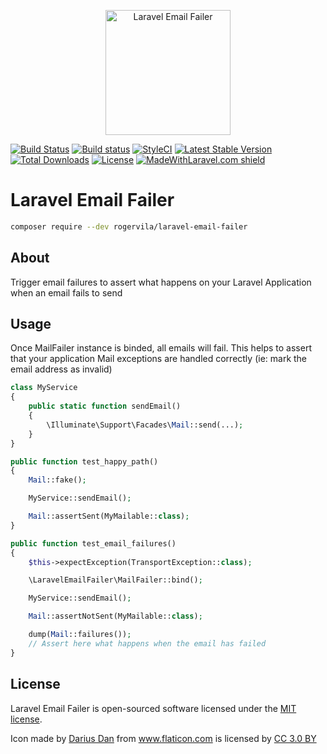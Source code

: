 <p align="center"><img width="200" src="https://madewithnetworkfra.fra1.digitaloceanspaces.com/spatie-space-production/13020/laravel-email-failures.jpg" alt="Laravel Email Failer" /></p>

[![Build Status](https://travis-ci.org/rogervila/laravel-email-failer.svg?branch=master)](https://travis-ci.org/rogervila/laravel-email-failer)
[![Build status](https://ci.appveyor.com/api/projects/status/4jvwpqfea2x9h95j/branch/master?svg=true)](https://ci.appveyor.com/project/roger-vila/laravel-email-failer/branch/master)
[![StyleCI](https://github.styleci.io/repos/195772522/shield?branch=master)](https://github.styleci.io/repos/195772522)
[![Latest Stable Version](https://poser.pugx.org/rogervila/laravel-email-failer/v/stable)](https://packagist.org/packages/rogervila/laravel-email-failer)
[![Total Downloads](https://poser.pugx.org/rogervila/laravel-email-failer/downloads)](https://packagist.org/packages/rogervila/laravel-email-failer)
[![License](https://poser.pugx.org/rogervila/laravel-email-failer/license)](https://packagist.org/packages/rogervila/laravel-email-failer)
[![MadeWithLaravel.com shield](https://madewithlaravel.com/storage/repo-shields/2217-shield.svg)](https://madewithlaravel.com/p/laravel-email-failer/shield-link)

# Laravel Email Failer

```sh
composer require --dev rogervila/laravel-email-failer
```

## About

Trigger email failures to assert what happens on your Laravel Application when an email fails to send

## Usage

Once MailFailer instance is binded, all emails will fail. This helps to assert that your application Mail exceptions are handled correctly (ie: mark the email address as invalid)

```php
class MyService
{
    public static function sendEmail()
    {
        \Illuminate\Support\Facades\Mail::send(...);
    }
}

public function test_happy_path()
{
    Mail::fake();

    MyService::sendEmail();

    Mail::assertSent(MyMailable::class);
}

public function test_email_failures()
{
    $this->expectException(TransportException::class);

    \LaravelEmailFailer\MailFailer::bind();

    MyService::sendEmail();

    Mail::assertNotSent(MyMailable::class);

    dump(Mail::failures());
    // Assert here what happens when the email has failed
}

```


## License

Laravel Email Failer is open-sourced software licensed under the [MIT license](https://opensource.org/licenses/MIT).


Icon made by <a href="https://www.flaticon.com/authors/darius-dan" title="Darius Dan">Darius Dan</a> from <a href="https://www.flaticon.com/"    title="Flaticon">www.flaticon.com</a> is licensed by <a href="http://creativecommons.org/licenses/by/3.0/"                 title="Creative Commons BY 3.0" target="_blank">CC 3.0 BY</a>
